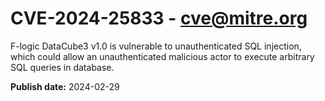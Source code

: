 # CVE-2024-25833 - cve@mitre.org

F-logic DataCube3 v1.0 is vulnerable to unauthenticated SQL injection, which could allow an unauthenticated malicious actor to execute arbitrary SQL queries in database.

**Publish date:** 2024-02-29
